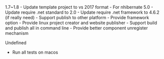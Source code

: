 1.7~1.8
	- Update template project to vs 2017 format
	- For nhibernate 5.0
		- Update require .net standard to 2.0
		- Update require .net framework to 4.6.2 (if really need)
	- Support publish to other platform
		- Provide framework option
		- Provide linux project creator and website publisher
		- Support build and publish all in command line
	- Provide better component unregister mechanism

Undefined
- Run all tests on macos

